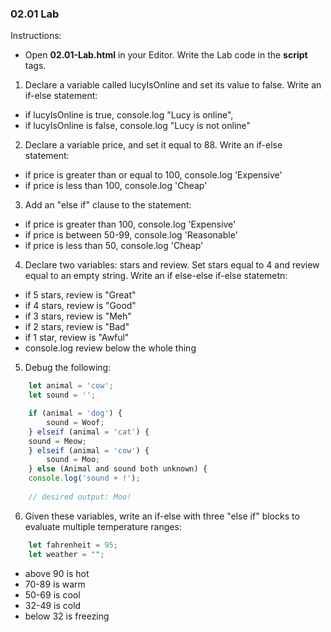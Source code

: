 ### 02.01 Lab
Instructions:  

- Open **02.01-Lab.html** in your Editor. Write the Lab code in the **script** tags.  

1. Declare a variable called lucyIsOnline and set its value to false. Write an if-else statement:  
- if lucyIsOnline is true, console.log "Lucy is online",  
- if lucyIsOnline is false, console.log "Lucy is not online"  

2. Declare a variable price, and set it equal to 88. Write an if-else statement:  
- if price is greater than or equal to 100, console.log 'Expensive'  
- if price is less than 100, console.log 'Cheap'  

3. Add an "else if" clause to the statement:

- if price is greater than 100, console.log 'Expensive'
- if price is between 50-99, console.log 'Reasonable'
- if price is less than 50, console.log 'Cheap'

4. Declare two variables: stars and review. Set stars equal to 4 and review equal to an empty string. Write an if else-else if-else statemetn:

- if 5 stars, review is "Great"
- if 4 stars, review is "Good"
- if 3 stars, review is "Meh"
- if 2 stars, review is "Bad"
- if 1 star, review is "Awful"
- console.log review below the whole thing

5. Debug the following: 

```js
    let animal = 'cow';
    let sound = '';

    if (animal = 'dog') {
        sound = Woof;
    } elseif (animal = 'cat') {
    sound = Meow;
    } elseif (animal = 'cow') {
        sound = Moo;
    } else (Animal and sound both unknown) {
    console.log('sound + !');
    
    // desired output: Moo!
```

6. Given these variables, write an if-else with three "else if" blocks to evaluate multiple temperature ranges:

```js
    let fahrenheit = 95;
    let weather = "";
```
 
- above 90 is hot
- 70-89 is warm
- 50-69 is cool
- 32-49 is cold
- below 32 is freezing